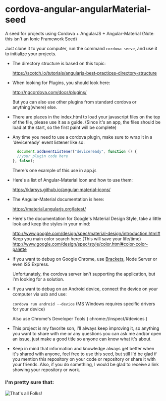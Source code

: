 # cordova-angular-angularMaterial-seed

A seed for projects using Cordova + AngularJS + Angular-Material
(Note: this isn't an Ionic Framework Seed)

Just clone it to your computer, run the command `cordova serve`, and use it to initialize your projects.

* The directory structure is based on this topic:

  https://scotch.io/tutorials/angularjs-best-practices-directory-structure

* When looking for Plugins, you should look here:

  http://ngcordova.com/docs/plugins/
  
  But you can also use other plugins from standard cordova or anything(where) else.

* There are places in the index.html to load your javascript files on the top of the file, please use it as a guide. (Since it's an app, the files should be load at the start, so the first paint will be complete)

* Any time you need to use a cordova plugin, make sure to wrap it in a 'deviceready' event listener like so:
  ```javascript
    document.addEventListener("deviceready", function () {
    //your plugin code here
  }, false);
  ```
  There's one example of this use in app.js

* Here's a list of Angular-Material Icon and how to use them:
  
  https://klarsys.github.io/angular-material-icons/

* The Angular-Material documentation is here:

  https://material.angularjs.org/latest/

* Here's the documentation for Google's Material Design Style, take a little look and keep the styles in your mind:

  http://www.google.com/design/spec/material-design/introduction.html#
  Keep you main color search here: (This will save your life/time)
  http://www.google.com/design/spec/style/color.html#color-color-palette

* If you want to debug on Google Chrome, use [Brackets](http://brackets.io/), Node Server or even ISS Express.
  
  Unfortunately, the cordova server isn't supporting the application, but I'm looking for a solution.

* If you want to debug on an Android device, connect the device on your computer via usb and use:
  
  `cordova run android --device` (MS Windows requires specific drivers for your device)
  
  Also use Chrome's Developer Tools ( chrome://inspect/#devices )

* This project is my favorite son, I'll always keep improving it, so anything you want to share with me or any questions you can ask me and/or open an issue, just make a good title so anyone can know what it's about.

* Keep in mind that information and knowledge always get better when it's shared with anyone, feel free to use this seed, but still I'd be glad if you mention this repository on your code or repository or share it with your friends. Also, if you do something, I would be glad to receive a link showing your repository or work.
  
### I'm pretty sure that:
![That's all Folks!](http://junkee.com/wp-content/uploads/2013/08/thats-all-folks-7172-1280x800.jpg)
